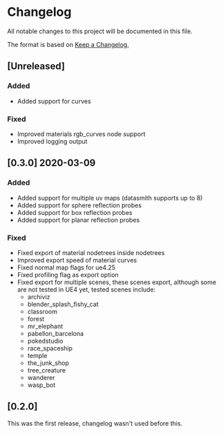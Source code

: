 # Changelog
All notable changes to this project will be documented in this file.

The format is based on [Keep a Changelog](https://keepachangelog.com/en/1.0.0/),

## [Unreleased]
### Added
+ Added support for curves

### Fixed
* Improved materials rgb_curves node support
* Improved logging output

## [0.3.0] 2020-03-09

### Added
+ Added support for multiple uv maps (datasmith supports up to 8)
+ Added support for sphere reflection probes
+ Added support for box reflection probes
+ Added support for planar reflection probes

### Fixed
* Fixed export of material nodetrees inside nodetrees
* Improved export speed of material curves
* Fixed normal map flags for ue4.25
* Fixed profiling flag as export option
* Fixed export for multiple scenes, these scenes export, although some are not
  tested in UE4 yet, tested scenes include:
  + archiviz
  + blender_splash_fishy_cat
  + classroom
  + forest
  + mr_elephant
  + pabellon_barcelona
  + pokedstudio
  + race_spaceship
  + temple
  + the_junk_shop
  + tree_creature
  + wanderer
  + wasp_bot

## [0.2.0]

This was the first release, changelog wasn't used before this.
